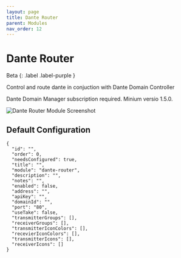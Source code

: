 ```yaml
---
layout: page
title: Dante Router
parent: Modules
nav_order: 12
---
```


# Dante Router

Beta
{: .label .label-purple }

Control and route dante in conjuction with Dante Domain Controller

Dante Domain Manager subscription required. Minium versio 1.5.0.

![Dante Router Module Screenshot](/bug/assets/images/screenshots/module-dante-router.png)

## Default Configuration

```
{
  "id": "",
  "order": 0,
  "needsConfigured": true,
  "title": "",
  "module": "dante-router",
  "description": "",
  "notes": "",
  "enabled": false,
  "address": "",
  "apiKey": "",
  "domainId": "",
  "port": "80",
  "useTake": false,
  "transmitterGroups": [],
  "receiverGroups": [],
  "transmitterIconColors": [],
  "recevierIconColors": [],
  "transmitterIcons": [],
  "receiverIcons": []
}
```
